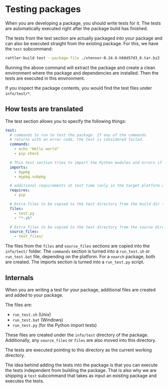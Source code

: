 # Testing packages

When you are developing a package, you should write tests for it.
The tests are automatically executed right after the package build has finished.

The tests from the test section are actually packaged _into_ your package and can
also be executed straight from the existing package. For this, we have the `test` subcommand:

```bash
rattler-build test --package-file ./xtensor-0.24.6-h60d57d3_0.tar.bz2
```

Running the above command will extract the package and create a clean environment
where the package and dependencies are installed. Then the tests are executed in
this environment.

If you inspect the package contents, you would find the test files under
`info/test/*`.

## How tests are translated

The test section allows you to specify the following things:

```yaml
test:
  # commands to run to test the package. If any of the commands
  # returns with an error code, the test is considered failed.
  commands:
    - echo "Hello world"
    - pip check

  # This test section tries to import the Python modules and errors if it can't
  imports:
    - mypkg
    - mypkg.subpkg

  # additional requirements at test time (only in the target platform architecture)
  requires:
    - pip

  # Extra files to be copied to the test directory from the build dir (can be globs)
  files:
    - test.py
    - "*.sh"

  # Extra files to be copied to the test directory from the source directory (can be globs)
  source_files:
    - test_files/
```

The files from the `files` and `source_files` sections are copied into the
`info/test/` folder. The `commands` section is turned into a `run_test.sh`
or `run_test.bat` file, depending on the platform. For a `noarch` package,
both are created. The imports section is turned into a `run_test.py` script.

## Internals

When you are writing a test for your package, additional files are created and added to your package.

The files are:

- `run_test.sh`  (Unix)
- `run_test.bat` (Windows)
- `run_test.py`  (for the Python import tests)

These files are created under the `info/test` directory of the package.
Additionally, any `source_files` or `files` are also moved into this directory.

The tests are executed pointing to this directory as the current working directory.

The idea behind adding the tests into the package is that you can execute the tests independent
from building the package. That is also why we are shipping a `test` subcommand that takes
as input an existing package and executes the tests.

